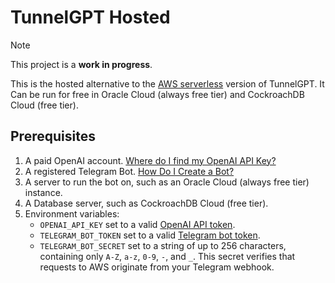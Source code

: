 # TunnelGPT Hosted

> [!NOTE]  
> This project is a **work in progress**.

This is the hosted alternative to the [AWS serverless](https://github.com/tolache/TunnelGPT/tree/aws-serverless) version of TunnelGPT.
It Can be run for free in Oracle Cloud (always free tier) and CockroachDB Cloud (free tier).

## Prerequisites

1. A paid OpenAI account. [Where do I find my OpenAI API Key?](https://help.openai.com/articles/4936850-where-do-i-find-my-openai-api-key)
2. A registered Telegram Bot. [How Do I Create a Bot?](https://core.telegram.org/bots#how-do-i-create-a-bot)
3. A server to run the bot on, such as an Oracle Cloud (always free tier) instance.
4. A Database server, such as CockroachDB Cloud (free tier).
5. Environment variables:
    - `OPENAI_API_KEY` set to a valid [OpenAI API token](https://help.openai.com/articles/4936850-where-do-i-find-my-openai-api-key).
    - `TELEGRAM_BOT_TOKEN` set to a valid [Telegram bot token](https://core.telegram.org/bots#how-do-i-create-a-bot).
    - `TELEGRAM_BOT_SECRET` set to a string of up to 256 characters, containing only `A-Z`, `a-z`, `0-9`, `-`, and `_`.
      This secret verifies that requests to AWS originate from your Telegram webhook.
